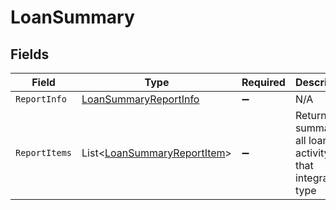 # LoanSummary


## Fields

| Field                                                                       | Type                                                                        | Required                                                                    | Description                                                                 |
| --------------------------------------------------------------------------- | --------------------------------------------------------------------------- | --------------------------------------------------------------------------- | --------------------------------------------------------------------------- |
| `ReportInfo`                                                                | [LoanSummaryReportInfo](../../models/shared/LoanSummaryReportInfo.md)       | :heavy_minus_sign:                                                          | N/A                                                                         |
| `ReportItems`                                                               | List<[LoanSummaryReportItem](../../models/shared/LoanSummaryReportItem.md)> | :heavy_minus_sign:                                                          | Returns a summary of all loan activity for that integration type            |